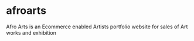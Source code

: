 # afroarts
 Afro Arts is an Ecommerce enabled Artists portfolio website for sales of Art works and exhibition
